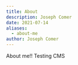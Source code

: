 ```yaml
---
title: About
description: Joseph Comer
date: 2021-07-14
aliases:
  - about-me
author: Joseph Comer
---
```

About me!! Testing CMS